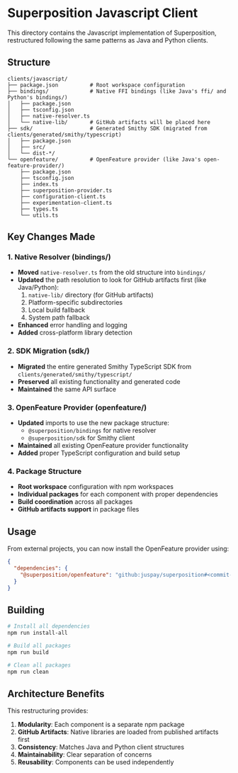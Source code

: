 # Superposition Javascript Client

This directory contains the Javascript implementation of Superposition, restructured following the same patterns as Java and Python clients.

## Structure

```
clients/javascript/
├── package.json          # Root workspace configuration
├── bindings/             # Native FFI bindings (like Java's ffi/ and Python's bindings/)
│   ├── package.json
│   ├── tsconfig.json
│   ├── native-resolver.ts
│   └── native-lib/       # GitHub artifacts will be placed here
├── sdk/                  # Generated Smithy SDK (migrated from clients/generated/smithy/typescript)
│   ├── package.json
│   ├── src/
│   └── dist-*/
└── openfeature/          # OpenFeature provider (like Java's open-feature-provider/)
    ├── package.json
    ├── tsconfig.json
    ├── index.ts
    ├── superposition-provider.ts
    ├── configuration-client.ts
    ├── experimentation-client.ts
    ├── types.ts
    └── utils.ts
```

## Key Changes Made

### 1. Native Resolver (bindings/)
- **Moved** `native-resolver.ts` from the old structure into `bindings/`
- **Updated** the path resolution to look for GitHub artifacts first (like Java/Python):
  1. `native-lib/` directory (for GitHub artifacts)
  2. Platform-specific subdirectories
  3. Local build fallback
  4. System path fallback
- **Enhanced** error handling and logging
- **Added** cross-platform library detection

### 2. SDK Migration (sdk/)
- **Migrated** the entire generated Smithy TypeScript SDK from `clients/generated/smithy/typescript/`
- **Preserved** all existing functionality and generated code
- **Maintained** the same API surface

### 3. OpenFeature Provider (openfeature/)
- **Updated** imports to use the new package structure:
  - `@superposition/bindings` for native resolver
  - `@superposition/sdk` for Smithy client
- **Maintained** all existing OpenFeature provider functionality
- **Added** proper TypeScript configuration and build setup

### 4. Package Structure
- **Root workspace** configuration with npm workspaces
- **Individual packages** for each component with proper dependencies
- **Build coordination** across all packages
- **GitHub artifacts support** in package files

## Usage

From external projects, you can now install the OpenFeature provider using:

```json
{
  "dependencies": {
    "@superposition/openfeature": "github:juspay/superposition#<commit-hash>:clients/typescript/openfeature"
  }
}
```

## Building

```bash
# Install all dependencies
npm run install-all

# Build all packages
npm run build

# Clean all packages
npm run clean
```

## Architecture Benefits

This restructuring provides:

1. **Modularity**: Each component is a separate npm package
2. **GitHub Artifacts**: Native libraries are loaded from published artifacts first
3. **Consistency**: Matches Java and Python client structures
4. **Maintainability**: Clear separation of concerns
5. **Reusability**: Components can be used independently